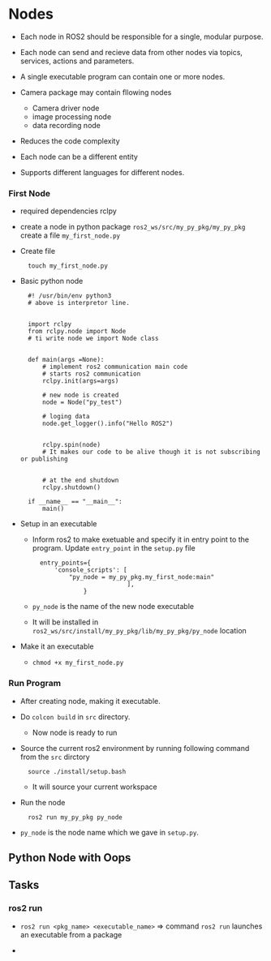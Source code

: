 # Nodes

* Each node in ROS2 should be responsible for a single, modular purpose.
* Each node can send and recieve data from other nodes via topics, services, actions and parameters.
* A single executable program can contain one or more nodes.

* Camera package may contain fllowing nodes

    * Camera driver node
    * image processing node
    * data recording node

* Reduces the code complexity
* Each node can be a different entity
* Supports different languages for different nodes.

### First Node

* required dependencies rclpy 
* create a node in python package `ros2_ws/src/my_py_pkg/my_py_pkg` create a file `my_first_node.py`

* Create file

        touch my_first_node.py

* Basic python node

        #! /usr/bin/env python3 
        # above is interpretor line.


        import rclpy
        from rclpy.node import Node
        # ti write node we import Node class


        def main(args =None):
            # implement ros2 communication main code
            # starts ros2 communication
            rclpy.init(args=args)

            # new node is created
            node = Node("py_test")

            # loging data
            node.get_logger().info("Hello ROS2")

            
            rclpy.spin(node)
            # It makes our code to be alive though it is not subscribing or publishing


            # at the end shutdown
            rclpy.shutdown()

        if __name__ == "__main__":
            main()


* Setup in an executable

    * Inform ros2 to make exetuable and specify it in entry point to the program. Update `entry_point` in the `setup.py` file

            entry_points={
                'console_scripts': [
                    "py_node = my_py_pkg.my_first_node:main"
                                    ],
                        }

    * `py_node` is the name of the new node executable 
    * It will be installed in `ros2_ws/src/install/my_py_pkg/lib/my_py_pkg/py_node` location  

* Make it an executable
    * `chmod +x my_first_node.py`

### Run Program

* After creating node, making it executable.
* Do `colcon build` in `src` directory. 
    * Now node is ready to run

* Source the current ros2 environment by running following command from the `src` dirctory

        source ./install/setup.bash

    * It will source your current workspace

* Run the node 

        ros2 run my_py_pkg py_node

* `py_node` is the node name which we gave in `setup.py`. 

## Python Node with Oops


























## Tasks

### ros2 run

* `ros2 run <pkg_name> <executable_name>` => command `ros2 run` launches an executable from a package

* 